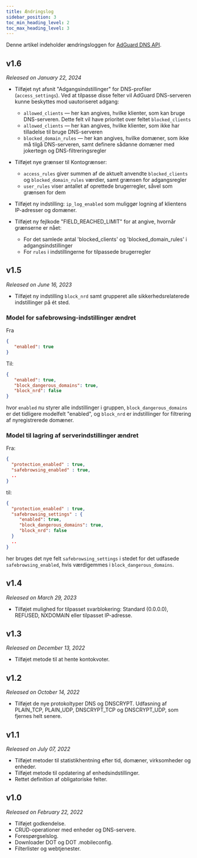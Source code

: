```yaml
---
title: Ændringslog
sidebar_position: 3
toc_min_heading_level: 2
toc_max_heading_level: 3
---
```


<!--
    Changelog is from here:
    https://api.adguard-dns.io/static/api/CHANGELOG.md
-->

Denne artikel indeholder ændringsloggen for [AdGuard DNS API](private-dns/api/overview.md).

## v1.6

_Released on January 22, 2024_

- Tilføjet nyt afsnit "Adgangsindstillinger" for DNS-profiler (`access_settings`). Ved at tilpasse disse felter vil AdGuard DNS-serveren kunne beskyttes mod uautoriseret adgang:

  - `allowed_clients` — her kan angives, hvilke klienter, som kan bruge DNS-serveren. Dette felt vil have prioritet over feltet `blocked_clients`
  - `allowed_clients` — her kan angives, hvilke klienter, som ikke har tilladelse til bruge DNS-serveren
  - `blocked_domain_rules` — her kan angives, hvilke domæner, som ikke må tilgå DNS-serveren, samt definere sådanne domæner med jokertegn og DNS-filtreringsregler

- Tilføjet nye grænser til Kontogrænser:

  - `access_rules` giver summen af de aktuelt anvendte `blocked_clients` og `blocked_domain_rules` værdier, samt grænsen for adgangsregler
  - `user_rules` viser antallet af oprettede brugerregler, såvel som grænsen for dem

- Tilføjet ny indstilling: `ip_log_enabled` som muliggør logning af klientens IP-adresser og domæner.

- Tilføjet ny fejlkode "FIELD_REACHED_LIMIT" for at angive, hvornår grænserne er nået:

  - For det samlede antal 'blocked_clients' og 'blocked_domain_rules' i adgangsindstillinger
  - For `rules` i indstillingerne for tilpassede brugerregler

## v1.5

_Released on June 16, 2023_

- Tilføjet ny indstilling `block_nrd` samt grupperet alle sikkerhedsrelaterede indstillinger på ét sted.

### Model for safebrowsing-indstillinger ændret

Fra

```json
{
   "enabled": true
}
```

Til:

```json
{
   "enabled": true,
   "block_dangerous_domains": true,
   "block_nrd": false
}
```

hvor `enabled` nu styrer alle indstillinger i gruppen, `block_dangerous_domains` er det tidligere modelfelt "enabled", og `block_nrd` er indstillinger for filtrering af nyregistrerede domæner.

### Model til lagring af serverindstillinger ændret

Fra:

```json
{
  "protection_enabled" : true,
  "safebrowsing_enabled" : true,
  ..
}
```

til:

```json
{
  "protection_enabled" : true,
  "safebrowsing_settings" : {
     "enabled": true,
     "block_dangerous_domains": true,
     "block_nrd": false
  }
  ..
}
```

her bruges det nye felt `safebrowsing_settings` i stedet for det udfasede `safebrowsing_enabled`, hvis værdigemmes i `block_dangerous_domains`.

## v1.4

_Released on March 29, 2023_

- Tilføjet mulighed for tilpasset svarblokering: Standard (0.0.0.0), REFUSED, NXDOMAIN eller tilpasset IP-adresse.

## v1.3

_Released on December 13, 2022_

- Tilføjet metode til at hente kontokvoter.

## v1.2

_Released on October 14, 2022_

- Tilføjet de nye protokoltyper DNS og DNSCRYPT. Udfasning af PLAIN_TCP, PLAIN_UDP, DNSCRYPT_TCP og DNSCRYPT_UDP, som fjernes helt senere.

## v1.1

_Released on July 07, 2022_

- Tilføjet metoder til statistikhentning efter tid, domæner, virksomheder og enheder.
- Tilføjet metode til opdatering af enhedsindstillinger.
- Rettet definition af obligatoriske felter.

## v1.0

_Released on February 22, 2022_

- Tilføjet godkendelse.
- CRUD-operationer med enheder og DNS-servere.
- Forespørgselslog.
- Downloader DOT og DOT .mobileconfig.
- Filterlister og webtjenester.
